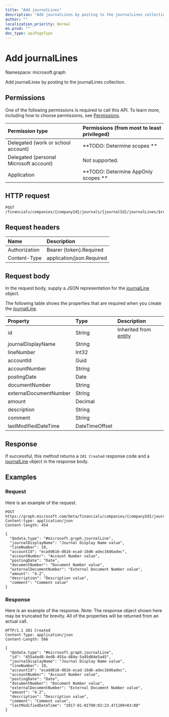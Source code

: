 ```yaml
---
title: "Add journalLines"
description: "Add journalLines by posting to the journalLines collection."
author: ""
localization_priority: Normal
ms.prod: ""
doc_type: apiPageType
---
```


# Add journalLines

Namespace: microsoft.graph

Add journalLines by posting to the journalLines collection.

## Permissions
One of the following permissions is required to call this API. To learn more, including how to choose permissions, see [Permissions](/concepts/permissions-reference.md).

|Permission type|Permissions (from most to least privileged)|
|:---|:---|
|Delegated (work or school account)|**TODO: Determine scopes **|
|Delegated (personal Microsoft account)|Not supported.|
|Application|**TODO: Determine AppOnly scopes **|

## HTTP request
<!-- {
  "blockType": "ignored"
}
-->
``` http
POST /financials/companies/{companyId}/journals/{journalId}/journalLines/$ref
```

## Request headers
|Name|Description|
|:---|:---|
|Authorization|Bearer {token}.Required|
|Content-Type|application/json.Required|

## Request body
In the request body, supply a JSON representation for the [journalLine](../resources/journalline.md) object.

The following table shows the properties that are required when you create the [journalLine](../resources/journalline.md).

|Property|Type|Description|
|:---|:---|:---|
|id|String| Inherited from [entity](../resources/entity.md)|
|journalDisplayName|String||
|lineNumber|Int32||
|accountId|Guid||
|accountNumber|String||
|postingDate|Date||
|documentNumber|String||
|externalDocumentNumber|String||
|amount|Decimal||
|description|String||
|comment|String||
|lastModifiedDateTime|DateTimeOffset||



## Response
If successful, this method returns a `201 Created` response code and a [journalLine](../resources/journalline.md) object in the response body.

## Examples

### Request
Here is an example of the request.
<!-- {
  "blockType": "request",
  "name": "create_journalline_from_"
}
-->
``` http
POST https://graph.microsoft.com/beta/financials/companies/{companyId}/journals/{journalId}/journalLines
Content-type: application/json
Content-length: 454

{
  "@odata.type": "#microsoft.graph.journalLine",
  "journalDisplayName": "Journal Display Name value",
  "lineNumber": 10,
  "accountId": "ecadd616-d616-ecad-16d6-adec16d6adec",
  "accountNumber": "Account Number value",
  "postingDate": "Date",
  "documentNumber": "Document Number value",
  "externalDocumentNumber": "External Document Number value",
  "amount": "4.2",
  "description": "Description value",
  "comment": "Comment value"
}
```

### Response
Here is an example of the response. Note: The response object shown here may be truncated for brevity. All of the properties will be returned from an actual call.
<!-- {
  "blockType": "response",
  "truncated": true,
  "@odata.type": "microsoft.graph.journalline"
}
-->
``` http
HTTP/1.1 201 Created
Content-Type: application/json
Content-Length: 566

{
  "@odata.type": "#microsoft.graph.journalLine",
  "id": "455a4ed8-4ed8-455a-d84e-5a45d84e5a45",
  "journalDisplayName": "Journal Display Name value",
  "lineNumber": 10,
  "accountId": "ecadd616-d616-ecad-16d6-adec16d6adec",
  "accountNumber": "Account Number value",
  "postingDate": "Date",
  "documentNumber": "Document Number value",
  "externalDocumentNumber": "External Document Number value",
  "amount": "4.2",
  "description": "Description value",
  "comment": "Comment value",
  "lastModifiedDateTime": "2017-01-01T00:02:23.471109+03:00"
}
```

